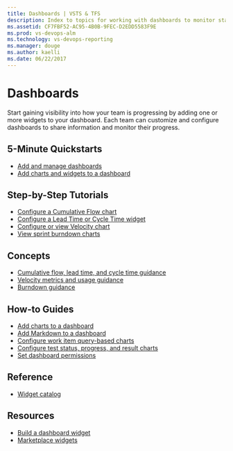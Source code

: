 ```yaml
---
title: Dashboards | VSTS & TFS  
description: Index to topics for working with dashboards to monitor status and trends in VSTS and Team Foundation Server (TFS)  
ms.assetid: CF7FBF52-AC95-4B0B-9FEC-D2EDD5583F9E
ms.prod: vs-devops-alm
ms.technology: vs-devops-reporting
ms.manager: douge
ms.author: kaelli
ms.date: 06/22/2017
---
```


# Dashboards 

Start gaining visibility into how your team is progressing by adding one or more widgets to your dashboard. Each team can customize and configure dashboards to share information and monitor their progress.  

<!---
## Overview  
[Charts, dashboards, and widgets](overview.md)
-->

## 5-Minute Quickstarts  
- [Add and manage dashboards](dashboards.md)  
- [Add charts and widgets to a dashboard](add-widget-to-dashboard.md)  


## Step-by-Step Tutorials

- [Configure a Cumulative Flow chart](guidance/cumulative-flow.md)
- [Configure a Lead Time or Cycle Time widget](guidance/cycle-time-and-lead-time.md)
- [Configure or view Velocity chart](guidance/team-velocity.md)
- [View sprint burndown charts](/vsts/work/scrum/sprint-burndown?toc=/vsts/report/toc.json&bc=/vsts/report/breadcrumb/toc.json)

## Concepts
- [Cumulative flow, lead time, and cycle time guidance](guidance/cumulative-flow-cycle-lead-time-guidance.md)
- [Velocity metrics and usage guidance](guidance/velocity-guidance.md)
- [Burndown guidance](guidance/burndown-guidance.md)


## How-to Guides
- [Add charts to a dashboard](add-charts-to-dashboard.md)  
- [Add Markdown to a dashboard](add-markdown-to-dashboard.md)   
- [Configure work item query-based charts](charts.md)
- [Configure test status, progress, and result charts](/vsts/manual-test/getting-started/track-test-status?toc=/vsts/report/toc.json&bc=/vsts/report/breadcrumb/toc.json)  
- [Set dashboard permissions](dashboard-permissions.md)  


## Reference 
- [Widget catalog](widget-catalog.md)  
 
## Resources 

- [Build a dashboard widget](/vsts/extend/develop/add-dashboard-widget)  
- [Marketplace widgets](https://marketplace.visualstudio.com/search?term=widget&target=VSTS&category=All%20categories&sortBy=Relevance)  
 
   
